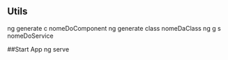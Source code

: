 
## Utils
ng generate c nomeDoComponent
ng generate class nomeDaClass
ng g s nomeDoService

##Start App
ng serve
